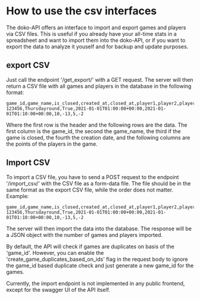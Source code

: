 # How to use the csv interfaces
The doko-API offers an interface to import and export games and players via CSV files. This is useful if you already have your all-time stats in a spreadsheet and want to import them into the doko-API, or if you want to export the data to analyze it youself and for backup and update purposes.

## export CSV
Just call the endpoint '/get_export/' with a GET request. The server will then return a CSV file with all games and players in the database in the following format:

```csv
game_id,game_name,is_closed,created_at,closed_at,player1,player2,player3,player4
123456,Thursdayround,True,2021-01-01T01:00:00+00:00,2021-01-01T01:10:00+00:00,10,-13,5,-2
```
Where the first row is the header and the following rows are the data. The first column is the game_id, the second the game_name, the third if the game is closed, the fourth the creation date, and the following columns are the points of the players in the game.

## Import CSV
To import a CSV file, you have to send a POST request to the endpoint '/import_csv/' with the CSV file as a form-data file. The file should be in the same format as the export CSV file, while the order does not matter. 
Example:

```csv
game_id,game_name,is_closed,created_at,closed_at,player1,player2,player3,player4
123456,Thursdayround,True,2021-01-01T01:00:00+00:00,2021-01-01T01:10:00+00:00,10,-13,5,-2
```

The server will then import the data into the database. The response will be a JSON object with the number of games and players imported.

By default, the API will check if games are duplicates on basis of the 'game_id'.
However, you can enable the 'create_game_duplicates_based_on_ids' flag in the request body to ignore the game_id based duplicate check and just generate a new game_id for the games. 

Currently, the import endpoint is not implemented in any public frontend, except for the swagger UI of the API itself.